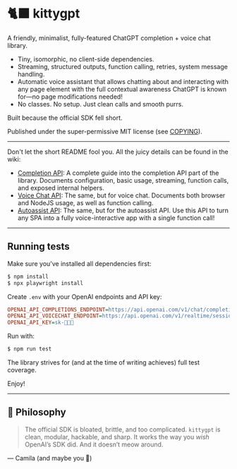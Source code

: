 # 🐈‍⬛ kittygpt

A friendly, minimalist, fully-featured ChatGPT completion + voice chat library.

- Tiny, isomorphic, no client-side dependencies.
- Streaming, structured outputs, function calling, retries, system message handling.
- Automatic voice assistant that allows chatting about and interacting with any page element with the full contextual awareness ChatGPT is known for—no page modifications needed!
- No classes. No setup. Just clean calls and smooth purrs.

Built because the official SDK fell short.

Published under the super-permissive MIT license (see [COPYING](COPYING)).

---

Don't let the short README fool you. All the juicy details can be found in the wiki:

- [Completion API](https://github.com/camilaprav/kittygpt/wiki/Completion-API): A complete guide into the completion API part of the library. Documents configuration, basic usage, streaming, function calls, and exposed internal helpers.
- [Voice Chat API](https://github.com/camilaprav/kittygpt/wiki/Voice-Chat-API): The same, but for voice chat. Documents both browser and NodeJS usage, as well as function calling.
- [Autoassist API](https://github.com/camilaprav/kittygpt/wiki/Autoassist-API): The same, but for the autoassist API. Use this API to turn any SPA into a fully voice-interactive app with a single function call!

---

## Running tests

Make sure you've installed all dependencies first:

```sh
$ npm install
$ npx playwright install
```

Create `.env` with your OpenAI endpoints and API key:

```ini
OPENAI_API_COMPLETIONS_ENDPOINT=https://api.openai.com/v1/chat/completions
OPENAI_API_VOICECHAT_ENDPOINT=https://api.openai.com/v1/realtime/sessions
OPENAI_API_KEY=sk-🤫🤫🤫
```

Run with:

```sh
$ npm run test
```

The library strives for (and at the time of writing achieves) full test coverage.

Enjoy!

---

## 🐾 Philosophy

> The official SDK is bloated, brittle, and too complicated.
> `kittygpt` is clean, modular, hackable, and sharp.
> It works the way you *wish* OpenAI’s SDK did.
> And it doesn’t meow around.

— Camila (and maybe you 💜)
